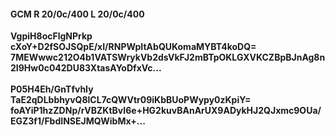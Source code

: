 #### GCM R 20/0c/400 L 20/0c/400
**VgpiH8ocFlgNPrkp**<br/>**cXoY+D2fSOJSQpE/xI/RNPWpItAbQUKomaMYBT4koDQ=**<br/>**7MEWwwc212O4b1VATSWrykVb2dsVkFJ2mBTpOKLGXVKCZBpBJnAg8n2I9Hw0c042DU83XtasAYoDfxVc...**<br/><br/>
**P05H4Eh/GnTfvhIy**<br/>**TaE2qDLbbhyvQ8lCL7cQWVtr09iKbBUoPWypy0zKpiY=**<br/>**foAYiP1hzZDNp/rVBZKtBvI6e+HG2kuvBAnArUX9ADykHJ2QJxmc9OUa/EGZ3f1/FbdINSEJMQWibMx+...**
